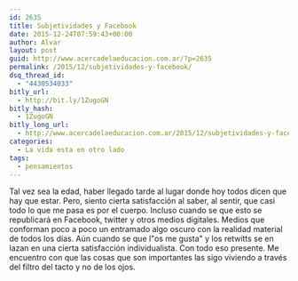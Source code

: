 ```yaml
---
id: 2635
title: Subjetividades y Facebook
date: 2015-12-24T07:59:43+00:00
author: Alvar
layout: post
guid: http://www.acercadelaeducacion.com.ar/?p=2635
permalink: /2015/12/subjetividades-y-facebook/
dsq_thread_id:
  - "4430534033"
bitly_url:
  - http://bit.ly/1ZugoGN
bitly_hash:
  - 1ZugoGN
bitly_long_url:
  - http://www.acercadelaeducacion.com.ar/2015/12/subjetividades-y-facebook/
categories:
  - La vida esta en otro lado
tags:
  - pensamientos
---
```

Tal vez sea la edad, haber llegado tarde al lugar donde hoy todos dicen que hay que estar.
Pero, siento cierta satisfacción al saber, al sentir, que casi todo lo que me pasa es por el cuerpo.
Incluso cuando se que esto se republicará en Facebook, twitter y otros medios digitales. Medios que conforman poco a poco un entramado algo oscuro con la realidad material de todos los días.
Aún cuando se que l"os me gusta" y los retwitts se en lazan en una cierta satisfacción individualista.
Con todo eso presente.
Me encuentro con que las cosas que son importantes las sigo viviendo a través del filtro del tacto y no de los ojos.